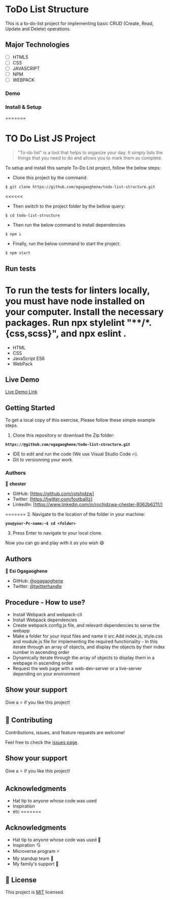 # ToDo List Structure
This is a to-do-list project for implementing basic CRUD (Create, Read, Update and Delete) operations. 

## Major Technologies
- [ ] HTML5
- [ ] CSS
- [ ] JAVASCRIPT
- [ ] NPM
- [ ] WEBPACK
### Demo

### Install & Setup
=======
# TO Do List JS Project

> "To-do list" is a tool that helps to organize your day. It simply lists the things that you need to do and allows you to mark them as complete.

To setup and install this sample To-Do List project, follow the below steps:
- Clone this project by the command: 

```
$ git clone https://github.com/ogagaoghene/todo-list-structure.git
```

<<<<<<
- Then switch to the project folder by the bellow query:

```
$ cd todo-list-structure
```

- Then run the below command to install dependencies

```
$ npm i
```
- Finally, run the below command to start the project.

```
$ npm start
```

## Run tests 
To run the tests for linters locally, you must have node installed on your computer. Install the necessary packages. Run npx stylelint "**/*.{css,scss}", and npx eslint .
=======
- HTML
- CSS
- JavaScript  ES6
- WebPack

## Live Demo 

[Live Demo Link](https://ogagaoghene.github.io/todo-list-app/)

## Getting Started
To get a local copy of this exercise, Please follow these simple example steps.

1. Clone this repository or download the Zip folder:
>>>

**``https://@github.com/ogagaoghene/todo-list-structure.git``**


- IDE to edit and run the code (We use Visual Studio Code 🔥).
- Git to versionning your work.

### Authors
👤 **chester**

- GitHub: [https://github.com/rotshidzw]
- Twitter: [https://twitter.com/footballlz]
- LinkedIn: [https://www.linkedin.com/in/rochidzwa-chester-8062b6211/]

=======
2. Navigate to the location of the folder in your machine:

**``you@your-Pc-name:~$ cd <folder>``**

3. Press Enter to navigate to your local clone.

Now you can go and play with it as you wish :smile:

## Authors

👤 **Esi Ogagaoghene**

- GitHub: [@ogagaoghene](https://github.com/ogagaoghene)
- Twitter: [@twitterhandle](https://twitter.com/esi.ogaga)

## Procedure - How to use?
- Install Webpack and webpack-cli
- Install Webpack dependencies
- Create webpack.config.js file, and relevant dependencies to serve the webapp
- Make a folder for your input files and name it src.Add index.js, style.css and module.js file for implementing the required functionality - In this iterate through an array of objects, and display the objects by their index number in ascending order
- Dynamically iterate through the array of objects to display them in a webpage in ascending order
- Request the web page with a web-dev-server or a live-server depending on your environment 


## Show your support

Give a ⭐️ if you like this project!


## 🤝 Contributing
Contributions, issues, and feature requests are welcome!

Feel free to check the [issues page](../../issues/).

## Show your support
Give a ⭐️ if you like this project!

## Acknowledgments
- Hat tip to anyone whose code was used
- Inspiration
- etc
=======

## Acknowledgments

- Hat tip to anyone whose code was used 🔰
- Inspiration 💘
- Microverse program ⚡
- My standup team 🏹
- My family's support 🙌

## 📝 License

This project is [MIT](./MIT.md) licensed.

